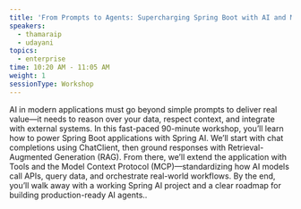 ```yaml
---
title: 'From Prompts to Agents: Supercharging Spring Boot with AI and MCP'
speakers:
  - thamaraip
  - udayani
topics:
  - enterprise
time: 10:20 AM - 11:05 AM
weight: 1
sessionType: Workshop
---
```


AI in modern applications must go beyond simple prompts to deliver real value—it needs to reason over your data, respect context, and integrate with external systems. In this fast-paced 90-minute workshop, you’ll learn how to power Spring Boot applications with Spring AI.
We’ll start with chat completions using ChatClient, then ground responses with Retrieval-Augmented Generation (RAG). From there, we’ll extend the application with Tools and the Model Context Protocol (MCP)—standardizing how AI models call APIs, query data, and orchestrate real-world workflows.
By the end, you’ll walk away with a working Spring AI project and a clear roadmap for building production-ready AI agents..
